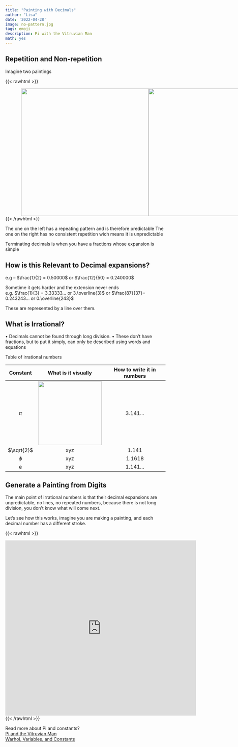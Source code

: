 ```yaml
---
title: "Painting with Decimals"
author: "Lisa"
date: '2022-04-28'
image: no-pattern.jpg
tags: emoji
description: Pi with the Vitruvian Man
math: yes
---
```


## Repetition and Non-repetition
Imagine two paintings

{{< rawhtml >}}
<div style="display: flex; width:100%;padding-left:10%;align-items: center; ">
<div class="twocolumn">
<img src="/images/pattern.webp" style="width:400px;">
</div>
<div class="twocolumn">
<img src="/images/no-pattern.jpg" style="width:400px;">
</div>
</div>
{{< /rawhtml >}}

The one on the left has a repeating pattern and is therefore predictable
The one on the right has no consistent repetition wich means it is unpredictable

Terminating decimals is when you have a fractions whose expansion is simple  
## How is this Relevant to Decimal expansions? 
e.g – $\frac{1}{2} = 0.50000$     or   $\frac{12}{50} = 0.240000$  
   
Sometime it gets harder and the extension never ends  
e.g.  $\frac{1}{3} = 3.33333… or 3.\overline{3}$  or $\frac{87}{37}= 0.243243…  or 0.\overline{243}$
  
These are represented by a line over them. 
## What is Irrational?
•	Decimals cannot be found through long division.
•	These don’t have fractions, but to put it simply, can only be described using words and equations

Table of irrational numbers

|  Constant | What is it visually | How to write it in numbers |
|:---------:|:-----------:|:----------------:|
| $\pi$      | <img src="Assets/icon.png" width="200">| 3.141... |
| $\sqrt{2}$ | xyz         | 1.141           |
|  $\phi$        | xyz          |   1.1618    |
| e   |   xyz |  1.141...  |

## Generate a Painting from Digits

The main point of irrational numbers is that their decimal expansions are unpredictable, no lines, no repeated numbers, because there is not long division, you don’t know what will come next.

Let’s see how this works, imagine you are making a painting, and each decimal number has a different stroke.

{{< rawhtml >}}
<div class="center">
<iframe 
        src="https://editor.p5js.org/lisa-pinto/full/v08L_c1BE"
        style="border-style: none;width: 600px; height: 550px;" >
</iframe>
</div>
{{< /rawhtml >}}

Read more about Pi and constants?  
[Pi and the Vitruvian Man](/pi-and-the-vitruvian-man)  
[Warhol, Variables, and Constants](/warhol-and-variables)